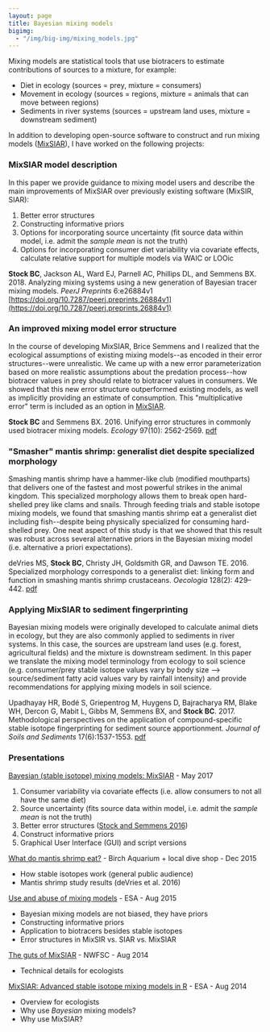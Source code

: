 ```yaml
---
layout: page
title: Bayesian mixing models
bigimg:
  - "/img/big-img/mixing_models.jpg"
---
```


Mixing models are statistical tools that use biotracers to estimate contributions of sources to a mixture, for example:
  - Diet in ecology (sources = prey, mixture = consumers)
  - Movement in ecology (sources = regions, mixture = animals that can move between regions)
  - Sediments in river systems (sources = upstream land uses, mixture = downstream sediment)

In addition to developing open-source software to construct and run mixing models ([MixSIAR](https://brianstock.github.io/mixsiar)), I have worked on the following projects:

### MixSIAR model description

In this paper we provide guidance to mixing model users and describe the main improvements of MixSIAR over previously existing software (MixSIR, SIAR):
  1. Better error structures
  2. Constructing informative priors
  3. Options for incorporating source uncertainty (fit source data within model, i.e. admit the *sample mean* is not the truth)
  4. Options for incorporating consumer diet variability via covariate effects, calculate relative support for multiple models via WAIC or LOOic

**Stock BC**, Jackson AL, Ward EJ, Parnell AC, Phillips DL, and Semmens BX. 2018. Analyzing mixing systems using a new generation of Bayesian tracer mixing models. *PeerJ Preprints* 6:e26884v1 [https://doi.org/10.7287/peerj.preprints.26884v1](https://doi.org/10.7287/peerj.preprints.26884v1)

### An improved mixing model error structure

In the course of developing MixSIAR, Brice Semmens and I realized that the ecological assumptions of existing mixing models--as encoded in their error structures--were unrealistic. We came up with a new error parameterization based on more realistic assumptions about the predation process--how biotracer values in prey should relate to biotracer values in consumers. We showed that this new error structure outperformed existing models, as well as implicitly providing an estimate of consumption. This "multiplicative error" term is included as an option in [MixSIAR](https://brianstock.github.io/mixsiar).

**Stock BC** and Semmens BX. 2016. Unifying error structures in commonly used biotracer mixing models. *Ecology* 97(10): 2562-2569. [pdf](/pdf/Stock_Semmens_2016_unifying_error_structures.pdf)

### "Smasher" mantis shrimp: generalist diet despite specialized morphology

Smashing mantis shrimp have a hammer-like club (modified mouthparts) that delivers one of the fastest and most powerful strikes in the animal kingdom. This specialized morphology allows them to break open hard-shelled prey like clams and snails. Through feeding trials and stable isotope mixing models, we found that smashing mantis shrimp eat a generalist diet including fish--despite being physically specialized for consuming hard-shelled prey. One neat aspect of this study is that we showed that this result was robust across several alternative priors in the Bayesian mixing model (i.e. alternative a priori expectations).

deVries MS, **Stock BC**, Christy JH, Goldsmith GR, and Dawson TE. 2016. Specialized morphology corresponds to a generalist diet: linking form and function in smashing mantis shrimp crustaceans. *Oecologia* 128(2): 429–442. [pdf](/pdf/deVries_2016_mantis_shrimp.pdf)

### Applying MixSIAR to sediment fingerprinting

Bayesian mixing models were originally developed to calculate animal diets in ecology, but they are also commonly applied to sediments in river systems. In this case, the sources are upstream land uses (e.g. forest, agricultural fields) and the mixture is downstream sediment. In this paper we translate the mixing model terminology from ecology to soil science (e.g. consumer/prey stable isotope values vary by body size --> source/sediment fatty acid values vary by rainfall intensity) and provide recommendations for applying mixing models in soil science.

Upadhayay HR, Bodé S, Griepentrog M, Huygens D, Bajracharya RM, Blake WH, Dercon G, Mabit L, Gibbs M, Semmens BX, and **Stock BC**. 2017. Methodological perspectives on the application of compound-specific stable isotope fingerprinting for sediment source apportionment. *Journal of Soils and Sediments* 17(6):1537-1553. [pdf](/pdf/Upadhayay_2017_cssi_sediment_fingerprinting.pdf)

### Presentations

[Bayesian (stable isotope) mixing models: MixSIAR](/pdf/mixsiar_sioSIgroup_052217.pdf) - May 2017
  1. Consumer variability via covariate effects (i.e. allow consumers to not all have the same diet)
  2. Source uncertainty (fits source data within model, i.e. admit the *sample mean* is not the truth)
  3. Better error structures ([Stock and Semmens 2016](/pdf/Stock_Semmens_2016_unifying_error_structures.pdf))
  4. Construct informative priors
  5. Graphical User Interface (GUI) and script versions

[What do mantis shrimp eat?](/pdf/mantis_shrimp_diet.pdf) - Birch Aquarium + local dive shop - Dec 2015
  - How stable isotopes work (general public audience)
  - Mantis shrimp study results (deVries et al. 2016)

[Use and abuse of mixing models](/pdf/Brian_Stock_MixSIAR_ESA_2015.pdf) - ESA - Aug 2015
  - Bayesian mixing models are not biased, they have priors
  - Constructing informative priors
  - Application to biotracers besides stable isotopes
  - Error structures in MixSIR vs. SIAR vs. MixSIAR

[The guts of MixSIAR](/pdf/MixSIAR_guts_BrianStock_NWFSC_Aug_29_2014.pdf) - NWFSC - Aug 2014
  - Technical details for ecologists

[MixSIAR: Advanced stable isotope mixing models in R](/pdf/MixSIAR_BrianStock_ESA_2014.pdf) - ESA - Aug 2014
  - Overview for ecologists
  - Why use *Bayesian* mixing models?
  - Why use MixSIAR?
